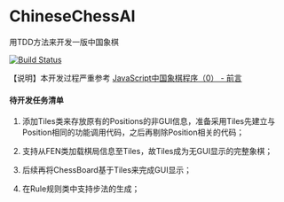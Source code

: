 # ChineseChessAI
用TDD方法来开发一版中国象棋

[![Build Status](https://travis-ci.com/welldoer/ChineseChessAI.svg?branch=master)](https://travis-ci.com/welldoer/ChineseChessAI)

【说明】本开发过程严重参考 [JavaScript中国象棋程序（0） - 前言](http://www.cnblogs.com/royhoo/p/6426394.html)



#### 待开发任务清单
1. 添加Tiles类来存放原有的Positions的非GUI信息，准备采用Tiles先建立与Position相同的功能调用代码，之后再剔除Position相关的代码；

2. 支持从FEN类加载棋局信息至Tiles，故Tiles成为无GUI显示的完整象棋；

3. 后续再将ChessBoard基于Tiles来完成GUI显示；

4. 在Rule规则类中支持步法的生成；